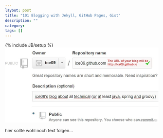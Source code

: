 ```yaml
---
layout: post
title: "101 Blogging with Jekyll, GitHub Pages, Gist"
description: ""
category: 
tags: []
---
```

{% include JB/setup %}
<img src="/assets/2013-04-28-101-blogging-with-jekyll-github-pages-gist/img/blog1_createRepo.jpg" />

<p>
hier sollte wohl noch text folgen...
</p>
